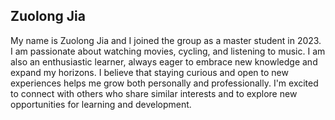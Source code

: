 ## Zuolong Jia
My name is Zuolong Jia and I joined the group as a master student in 2023. I am passionate about watching movies, cycling, and listening to music. I am also an enthusiastic learner, always eager to embrace new knowledge and expand my horizons. I believe that staying curious and open to new experiences helps me grow both personally and professionally. I'm excited to connect with others who share similar interests and to explore new opportunities for learning and development.
